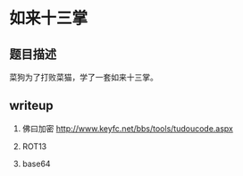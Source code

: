# 如来十三掌

## 题目描述

菜狗为了打败菜猫，学了一套如来十三掌。

## writeup

1. 佛曰加密 http://www.keyfc.net/bbs/tools/tudoucode.aspx

2. ROT13

3. base64